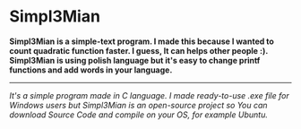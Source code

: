 # Simpl3Mian
**Simpl3Mian is a simple-text program. I made this because I wanted to count quadratic function faster. I guess, It can helps other people :).
Simpl3Mian is using polish language but it's easy to change printf functions and add words in your language.** 

__________________________________________________________________________________________________________________________________________
*It's a simple program made in C language. I made ready-to-use .exe file for Windows users but Simpl3Mian is an open-source project so You can download Source Code and compile on your OS, for example Ubuntu.* 
